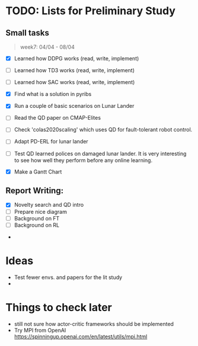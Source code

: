 # TODO: Lists for Preliminary Study

## Small tasks
> week7: 04/04 - 08/04
- [x] Learned how DDPG works (read, write, implement)
- [ ] Learned how TD3 works (read, write, implement)
- [ ] Learned how SAC works (read, write, implement)
- [x] Find what is a solution in pyribs
- [x] Run a couple of basic scenarios on Lunar Lander
- [ ] Read the QD paper on CMAP-Elites
- [ ] Check 'colas2020scaling' which uses QD for fault-tolerant robot control.
- [ ] Adapt PD-ERL for lunar lander
- [ ] Test QD learned polices on damaged lunar lander. It is very interesting to see how well they perform before any online learning.
- [x] Make a Gantt Chart


<!-- % \item Code a simple combination between QD and a ERL framework (most probably PD-ERL) -->
## Report Writing:
- [x] Novelty search and QD intro
- [ ] Prepare nice diagram
- [ ] Background on FT
- [ ] Background on RL
- 

# Ideas
 - Test fewer envs. and papers for the lit study
 - 



# Things to check later
- still not sure how actor-critic frameworks should be implemented
- Try MPI from OpenAI https://spinningup.openai.com/en/latest/utils/mpi.html

